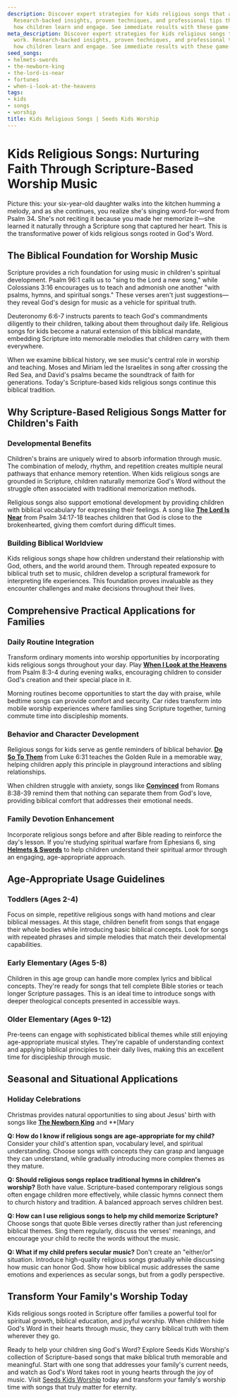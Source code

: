 ```yaml
---
description: Discover expert strategies for kids religious songs that actually work.
  Research-backed insights, proven techniques, and professional tips that transform
  how children learn and engage. See immediate results with these game-changing methods!
meta_description: Discover expert strategies for kids religious songs that actually
  work. Research-backed insights, proven techniques, and professional tips that transform
  how children learn and engage. See immediate results with these game-changing methods!
seed_songs:
- helmets-swords
- the-newborn-king
- the-lord-is-near
- fortunes
- when-i-look-at-the-heavens
tags:
- kids
- songs
- worship
title: Kids Religious Songs | Seeds Kids Worship
---
```

# Kids Religious Songs: Nurturing Faith Through Scripture-Based Worship Music

Picture this: your six-year-old daughter walks into the kitchen humming a melody, and as she continues, you realize she's singing word-for-word from Psalm 34. She's not reciting it because you made her memorize it—she learned it naturally through a Scripture song that captured her heart. This is the transformative power of kids religious songs rooted in God's Word.

## The Biblical Foundation for Worship Music

Scripture provides a rich foundation for using music in children's spiritual development. Psalm 96:1 calls us to "sing to the Lord a new song," while Colossians 3:16 encourages us to teach and admonish one another "with psalms, hymns, and spiritual songs." These verses aren't just suggestions—they reveal God's design for music as a vehicle for spiritual truth.

Deuteronomy 6:6-7 instructs parents to teach God's commandments diligently to their children, talking about them throughout daily life. Religious songs for kids become a natural extension of this biblical mandate, embedding Scripture into memorable melodies that children carry with them everywhere.

When we examine biblical history, we see music's central role in worship and teaching. Moses and Miriam led the Israelites in song after crossing the Red Sea, and David's psalms became the soundtrack of faith for generations. Today's Scripture-based kids religious songs continue this biblical tradition.

## Why Scripture-Based Religious Songs Matter for Children's Faith

### Developmental Benefits

Children's brains are uniquely wired to absorb information through music. The combination of melody, rhythm, and repetition creates multiple neural pathways that enhance memory retention. When kids religious songs are grounded in Scripture, children naturally memorize God's Word without the struggle often associated with traditional memorization methods.

Religious songs also support emotional development by providing children with biblical vocabulary for expressing their feelings. A song like **[The Lord Is Near](https://seedskidsworship.com/product/the-lord-is-near-psalms-3417-18-2/)** from Psalm 34:17-18 teaches children that God is close to the brokenhearted, giving them comfort during difficult times.

### Building Biblical Worldview

Kids religious songs shape how children understand their relationship with God, others, and the world around them. Through repeated exposure to biblical truth set to music, children develop a scriptural framework for interpreting life experiences. This foundation proves invaluable as they encounter challenges and make decisions throughout their lives.

## Comprehensive Practical Applications for Families

### Daily Routine Integration

Transform ordinary moments into worship opportunities by incorporating kids religious songs throughout your day. Play **[When I Look at the Heavens](https://seedskidsworship.com/product/when-i-look-at-your-heavens/)** from Psalm 8:3-4 during evening walks, encouraging children to consider God's creation and their special place in it.

Morning routines become opportunities to start the day with praise, while bedtime songs can provide comfort and security. Car rides transform into mobile worship experiences where families sing Scripture together, turning commute time into discipleship moments.

### Behavior and Character Development

Religious songs for kids serve as gentle reminders of biblical behavior. **[Do So To Them](https://seedskidsworship.com/product/do-so-to-them-luke-631/)** from Luke 6:31 teaches the Golden Rule in a memorable way, helping children apply this principle in playground interactions and sibling relationships.

When children struggle with anxiety, songs like **[Convinced](https://seedskidsworship.com/product/convinced-romans-838-39-3/)** from Romans 8:38-39 remind them that nothing can separate them from God's love, providing biblical comfort that addresses their emotional needs.

### Family Devotion Enhancement

Incorporate religious songs before and after Bible reading to reinforce the day's lesson. If you're studying spiritual warfare from Ephesians 6, sing **[Helmets & Swords](https://seedskidsworship.com/product/helmets-swords-ephesians-617-18/)** to help children understand their spiritual armor through an engaging, age-appropriate approach.

## Age-Appropriate Usage Guidelines

### Toddlers (Ages 2-4)

Focus on simple, repetitive religious songs with hand motions and clear biblical messages. At this stage, children benefit from songs that engage their whole bodies while introducing basic biblical concepts. Look for songs with repeated phrases and simple melodies that match their developmental capabilities.

### Early Elementary (Ages 5-8)

Children in this age group can handle more complex lyrics and biblical concepts. They're ready for songs that tell complete Bible stories or teach longer Scripture passages. This is an ideal time to introduce songs with deeper theological concepts presented in accessible ways.

### Older Elementary (Ages 9-12)

Pre-teens can engage with sophisticated biblical themes while still enjoying age-appropriate musical styles. They're capable of understanding context and applying biblical principles to their daily lives, making this an excellent time for discipleship through music.

## Seasonal and Situational Applications

### Holiday Celebrations

Christmas provides natural opportunities to sing about Jesus' birth with songs like **[The Newborn King](https://seedskidsworship.com/product/the-newborn-king-2/)** and **[Mary

**Q: How do I know if religious songs are age-appropriate for my child?**
Consider your child's attention span, vocabulary level, and spiritual understanding. Choose songs with concepts they can grasp and language they can understand, while gradually introducing more complex themes as they mature.

**Q: Should religious songs replace traditional hymns in children's worship?**
Both have value. Scripture-based contemporary religious songs often engage children more effectively, while classic hymns connect them to church history and tradition. A balanced approach serves children best.

**Q: How can I use religious songs to help my child memorize Scripture?**
Choose songs that quote Bible verses directly rather than just referencing biblical themes. Sing them regularly, discuss the verses' meanings, and encourage your child to recite the words without the music.

**Q: What if my child prefers secular music?**
Don't create an "either/or" situation. Introduce high-quality religious songs gradually while discussing how music can honor God. Show how biblical music addresses the same emotions and experiences as secular songs, but from a godly perspective.

## Transform Your Family's Worship Today

Kids religious songs rooted in Scripture offer families a powerful tool for spiritual growth, biblical education, and joyful worship. When children hide God's Word in their hearts through music, they carry biblical truth with them wherever they go.

Ready to help your children sing God's Word? Explore Seeds Kids Worship's collection of Scripture-based songs that make biblical truth memorable and meaningful. Start with one song that addresses your family's current needs, and watch as God's Word takes root in young hearts through the joy of music. Visit [Seeds Kids Worship](https://seedskidsworship.com) today and transform your family's worship time with songs that truly matter for eternity.

<script type="application/ld+json">
{
  "@context": "https://schema.org",
  "@type": "Article",
  "headline": "Kids Religious Songs",
  "author": {
    "@type": "Organization",
    "name": "Seeds Kids Worship"
  },
  "publisher": {
    "@type": "Organization",
    "name": "Seeds Kids Worship",
    "logo": {
      "@type": "ImageObject",
      "url": "https://seedskidsworship.com/logo.png"
    }
  },
  "datePublished": "2025-09-05T14:25:43.455721",
  "dateModified": "2025-09-05T14:25:43.455750",
  "description": "Discover expert strategies for kids religious songs that actually work. Research-backed insights, proven techniques, and professional tips that transform how ch",
  "mainEntityOfPage": {
    "@type": "WebPage",
    "@id": "https://seedskidsworship.com/activities/kids-religious-songs/"
  }
}
</script>

<script type="application/ld+json">
{
  "@context": "https://schema.org",
  "@type": "Product",
  "name": "Helmets & Swords",
  "description": "Spiritual warfare song teaching about the helmet of salvation and sword of the Spirit from Ephesians 6:17-18",
  "url": "https://seedskidsworship.com/product/helmets-swords-ephesians-617-18/",
  "brand": {
    "@type": "Brand",
    "name": "Seeds Kids Worship"
  },
  "category": "Children's Christian Music",
  "album": "The Armor Of God"
}
</script>

<script type="application/ld+json">
{
  "@context": "https://schema.org",
  "@type": "Product",
  "name": "The Newborn King",
  "description": "Christmas song celebrating the birth of Jesus the newborn King from Luke 2",
  "url": "https://seedskidsworship.com/product/the-newborn-king-2/",
  "brand": {
    "@type": "Brand",
    "name": "Seeds Kids Worship"
  },
  "category": "Children's Christian Music",
  "album": "Joyful (original Christmas song)"
}
</script>

<script type="application/ld+json">
{
  "@context": "https://schema.org",
  "@type": "Product",
  "name": "The Lord Is Near",
  "description": "Comforting song about God's nearness to the brokenhearted from Psalm 34:17-18",
  "url": "https://seedskidsworship.com/product/the-lord-is-near-psalms-3417-18-2/",
  "brand": {
    "@type": "Brand",
    "name": "Seeds Kids Worship"
  },
  "category": "Children's Christian Music",
  "album": "I Am With You"
}
</script>

<script type="application/ld+json">
{
  "@context": "https://schema.org",
  "@type": "Product",
  "name": "Fortunes",
